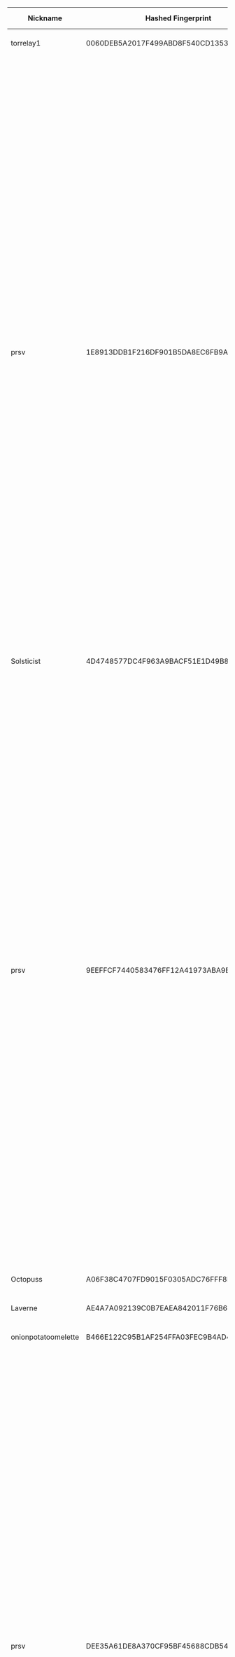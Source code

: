 | Nickname |  Hashed Fingerprint	| Or Addresses | Contact | Running | Flags | Last Seen | First Seen | Last Restarted | Advertised Bandwidth | Platform | Version | Version Status | Recommended Version | Verified hostnames | Exit policy |
|---|---|---|---|---|---|---|---|---|---|---|---|---|---|---|---|
|torrelay1 | 0060DEB5A2017F499ABD8F540CD13539C8A66E83 | ["207.49.16.34:443"] | toruser398@proton.me | false | Running, Valid | 2025-09-28 02:00:00 | 2025-09-28 02:00:00 | 2025-09-28 01:10:14 | 0 | Tor 0.4.8.18 on Linux | 0.4.8.18 | recommended | true | ["dhcp-207-49-16-34.gobrightspeed.net"] | ["reject *:*"]|
|prsv | 1E8913DDB1F216DF901B5DA8EC6FB9A96B9548EE | ["185.138.88.25:9200"] | email:admin[]prsv.ch url:https://prsv.ch/ proof:uri-rsa ciissversion:2 | true | Exit, Running, V2Dir, Valid | 2025-09-28 05:00:00 | 2025-09-28 05:00:00 | 2025-09-28 04:25:28 | 0 | Tor 0.4.8.18 on Linux | 0.4.8.18 | recommended | true | N/A | ["reject 0.0.0.0/8:*","reject 169.254.0.0/16:*","reject 127.0.0.0/8:*","reject 192.168.0.0/16:*","reject 10.0.0.0/8:*","reject 172.16.0.0/12:*","reject 185.138.88.25:*","accept *:43","accept *:53","accept *:79-81","accept *:194","accept *:220","accept *:389","accept *:443","accept *:531","accept *:543-544","accept *:554","accept *:563","accept *:636","accept *:706","accept *:853","accept *:873","accept *:902-904","accept *:981","accept *:989-995","accept *:1194","accept *:1220","accept *:1293","accept *:1500","accept *:1533","accept *:1677","accept *:1723","accept *:1755","accept *:1863","accept *:2082","accept *:2083","accept *:2086-2087","accept *:2095-2096","accept *:2102-2104","accept *:3128","accept *:3690","accept *:4321","accept *:4643","accept *:5050","accept *:5190","accept *:5222-5223","accept *:5228","accept *:6660-6669","accept *:6679","accept *:6697","accept *:8000","accept *:8008","accept *:8074","accept *:8080","accept *:8082","accept *:8087-8088","accept *:8332-8333","accept *:8443","accept *:8888","accept *:9418","accept *:9999","accept *:10000","accept *:11371","accept *:19294","accept *:19638","accept *:50002","accept *:64738","reject *:*"]|
|Solsticist | 4D4748577DC4F963A9BACF51E1D49B86F12CE23E | ["15.204.103.3:9030","[2604:2dc0:200:2903::]:9030"] | Solsticist@proton.me | true | Running, V2Dir, Valid | 2025-09-28 05:00:00 | 2025-09-28 04:00:00 | 2025-09-28 01:53:51 | 0 | Tor 0.4.8.16 on Linux | 0.4.8.16 | recommended | true | ["ns1024731.ip-15-204-103.us"] | ["reject *:*"]|
|prsv | 9EEFFCF7440583476FF12A41973ABA9BF3E481A8 | ["185.138.88.25:9300"] | email:admin[]prsv.ch url:https://prsv.ch/ proof:uri-rsa ciissversion:2 | true | Exit, Running, V2Dir, Valid | 2025-09-28 05:00:00 | 2025-09-28 05:00:00 | 2025-09-28 04:25:30 | 0 | Tor 0.4.8.18 on Linux | 0.4.8.18 | recommended | true | N/A | ["reject 0.0.0.0/8:*","reject 169.254.0.0/16:*","reject 127.0.0.0/8:*","reject 192.168.0.0/16:*","reject 10.0.0.0/8:*","reject 172.16.0.0/12:*","reject 185.138.88.25:*","accept *:43","accept *:53","accept *:79-81","accept *:194","accept *:220","accept *:389","accept *:443","accept *:531","accept *:543-544","accept *:554","accept *:563","accept *:636","accept *:706","accept *:853","accept *:873","accept *:902-904","accept *:981","accept *:989-995","accept *:1194","accept *:1220","accept *:1293","accept *:1500","accept *:1533","accept *:1677","accept *:1723","accept *:1755","accept *:1863","accept *:2082","accept *:2083","accept *:2086-2087","accept *:2095-2096","accept *:2102-2104","accept *:3128","accept *:3690","accept *:4321","accept *:4643","accept *:5050","accept *:5190","accept *:5222-5223","accept *:5228","accept *:6660-6669","accept *:6679","accept *:6697","accept *:8000","accept *:8008","accept *:8074","accept *:8080","accept *:8082","accept *:8087-8088","accept *:8332-8333","accept *:8443","accept *:8888","accept *:9418","accept *:9999","accept *:10000","accept *:11371","accept *:19294","accept *:19638","accept *:50002","accept *:64738","reject *:*"]|
|Octopuss | A06F38C4707FD9015F0305ADC76FFF8B47160E47 | ["158.247.242.209:443"] | N/A | true | Running, V2Dir, Valid | 2025-09-28 05:00:00 | 2025-09-28 04:00:00 | 2025-09-28 03:16:07 | 0 | Tor 0.4.8.18 on Linux | 0.4.8.18 | recommended | true | N/A | ["reject *:*"]|
|Laverne | AE4A7A092139C0B7EAEA842011F76B613AD00C3F | ["212.132.125.165:443"] | N/A | true | Running, V2Dir, Valid | 2025-09-28 05:00:00 | 2025-09-28 02:00:00 | 2025-09-28 04:38:02 | 0 | Tor 0.4.8.10 on Linux | 0.4.8.10 | recommended | true | ["ip212-132-125-165.pbiaas.com"] | ["reject *:*"]|
|onionpotatoomelette | B466E122C95B1AF254FFA03FEC9B4AD480D4FBF0 | ["88.26.57.232:443"] | jaime <at> jamezrin <dot> name | true | Running, V2Dir, Valid | 2025-09-28 05:00:00 | 2025-09-28 01:00:00 | 2025-09-28 00:27:20 | 0 | Tor 0.4.8.18 on Linux | 0.4.8.18 | recommended | true | ["232.red-88-26-57.staticip.rima-tde.net"] | ["reject *:*"]|
|prsv | DEE35A61DE8A370CF95BF45688CDB54CD1D0A9F3 | ["185.138.88.25:9000"] | email:admin[]prsv.ch url:https://prsv.ch/ proof:uri-rsa ciissversion:2 | true | Exit, Running, V2Dir, Valid | 2025-09-28 05:00:00 | 2025-09-28 05:00:00 | 2025-09-28 04:26:12 | 0 | Tor 0.4.8.18 on Linux | 0.4.8.18 | recommended | true | N/A | ["reject 0.0.0.0/8:*","reject 169.254.0.0/16:*","reject 127.0.0.0/8:*","reject 192.168.0.0/16:*","reject 10.0.0.0/8:*","reject 172.16.0.0/12:*","reject 185.138.88.25:*","accept *:43","accept *:53","accept *:79-81","accept *:194","accept *:220","accept *:389","accept *:443","accept *:531","accept *:543-544","accept *:554","accept *:563","accept *:636","accept *:706","accept *:853","accept *:873","accept *:902-904","accept *:981","accept *:989-995","accept *:1194","accept *:1220","accept *:1293","accept *:1500","accept *:1533","accept *:1677","accept *:1723","accept *:1755","accept *:1863","accept *:2082","accept *:2083","accept *:2086-2087","accept *:2095-2096","accept *:2102-2104","accept *:3128","accept *:3690","accept *:4321","accept *:4643","accept *:5050","accept *:5190","accept *:5222-5223","accept *:5228","accept *:6660-6669","accept *:6679","accept *:6697","accept *:8000","accept *:8008","accept *:8074","accept *:8080","accept *:8082","accept *:8087-8088","accept *:8332-8333","accept *:8443","accept *:8888","accept *:9418","accept *:9999","accept *:10000","accept *:11371","accept *:19294","accept *:19638","accept *:50002","accept *:64738","reject *:*"]|
|prsv | DF4154C642FCB679F3E676E4CEDA2DAD0F74575E | ["185.138.88.25:9100"] | email:admin[]prsv.ch url:https://prsv.ch/ proof:uri-rsa ciissversion:2 | true | Exit, Running, V2Dir, Valid | 2025-09-28 05:00:00 | 2025-09-28 05:00:00 | 2025-09-28 04:26:44 | 0 | Tor 0.4.8.18 on Linux | 0.4.8.18 | recommended | true | N/A | ["reject 0.0.0.0/8:*","reject 169.254.0.0/16:*","reject 127.0.0.0/8:*","reject 192.168.0.0/16:*","reject 10.0.0.0/8:*","reject 172.16.0.0/12:*","reject 185.138.88.25:*","accept *:43","accept *:53","accept *:79-81","accept *:194","accept *:220","accept *:389","accept *:443","accept *:531","accept *:543-544","accept *:554","accept *:563","accept *:636","accept *:706","accept *:853","accept *:873","accept *:902-904","accept *:981","accept *:989-995","accept *:1194","accept *:1220","accept *:1293","accept *:1500","accept *:1533","accept *:1677","accept *:1723","accept *:1755","accept *:1863","accept *:2082","accept *:2083","accept *:2086-2087","accept *:2095-2096","accept *:2102-2104","accept *:3128","accept *:3690","accept *:4321","accept *:4643","accept *:5050","accept *:5190","accept *:5222-5223","accept *:5228","accept *:6660-6669","accept *:6679","accept *:6697","accept *:8000","accept *:8008","accept *:8074","accept *:8080","accept *:8082","accept *:8087-8088","accept *:8332-8333","accept *:8443","accept *:8888","accept *:9418","accept *:9999","accept *:10000","accept *:11371","accept *:19294","accept *:19638","accept *:50002","accept *:64738","reject *:*"]|
